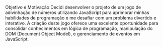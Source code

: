 Objetivo e Motivação
Decidi desenvolver o projeto de um jogo de adivinhação de números utilizando JavaScript para aprimorar minhas habilidades de programação e me desafiar com um problema divertido e interativo. A criação deste jogo oferece uma excelente oportunidade para consolidar conhecimentos em lógica de programação, manipulação do DOM (Document Object Model), e gerenciamento de eventos em JavaScript.
